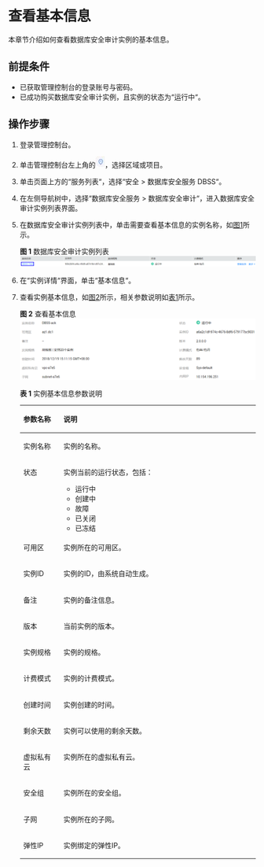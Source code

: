 # 查看基本信息<a name="ZH-CN_TOPIC_0144723372"></a>

本章节介绍如何查看数据库安全审计实例的基本信息。

## 前提条件<a name="section441811405410"></a>

-   已获取管理控制台的登录账号与密码。
-   已成功购买数据库安全审计实例，且实例的状态为“运行中“。

## 操作步骤<a name="section1487733973810"></a>

1.  登录管理控制台。
2.  单击管理控制台左上角的![](figures/项目.png)，选择区域或项目。
3.  单击页面上方的“服务列表“，选择“安全  \>  数据库安全服务 DBSS“。
4.  在左侧导航树中，选择“数据库安全服务  \>  数据库安全审计“，进入数据库安全审计实例列表界面。
5.  在数据库安全审计实例列表中，单击需要查看基本信息的实例名称，如[图1](#fig99553501795)所示。

    **图 1**  数据库安全审计实例列表<a name="fig99553501795"></a>  
    ![](figures/数据库安全审计实例列表.png "数据库安全审计实例列表")

6.  在“实例详情“界面，单击“基本信息“。
7.  查看实例基本信息，如[图2](#fig21239645110)所示，相关参数说明如[表1](#table1025994517211)所示。

    **图 2**  查看基本信息<a name="fig21239645110"></a>  
    ![](figures/查看基本信息.png "查看基本信息")

    **表 1**  实例基本信息参数说明

    <a name="table1025994517211"></a>
    <table><thead align="left"><tr id="row1626074517217"><th class="cellrowborder" valign="top" width="17%" id="mcps1.2.3.1.1"><p id="p9260045112114"><a name="p9260045112114"></a><a name="p9260045112114"></a>参数名称</p>
    </th>
    <th class="cellrowborder" valign="top" width="83%" id="mcps1.2.3.1.2"><p id="p7260194582118"><a name="p7260194582118"></a><a name="p7260194582118"></a>说明</p>
    </th>
    </tr>
    </thead>
    <tbody><tr id="row18260134511215"><td class="cellrowborder" valign="top" width="17%" headers="mcps1.2.3.1.1 "><p id="p62601045112117"><a name="p62601045112117"></a><a name="p62601045112117"></a>实例名称</p>
    </td>
    <td class="cellrowborder" valign="top" width="83%" headers="mcps1.2.3.1.2 "><p id="p13698174652218"><a name="p13698174652218"></a><a name="p13698174652218"></a>实例的名称。</p>
    </td>
    </tr>
    <tr id="row1123741010299"><td class="cellrowborder" valign="top" width="17%" headers="mcps1.2.3.1.1 "><p id="p2113191762912"><a name="p2113191762912"></a><a name="p2113191762912"></a>状态</p>
    </td>
    <td class="cellrowborder" valign="top" width="83%" headers="mcps1.2.3.1.2 "><p id="p111441710295"><a name="p111441710295"></a><a name="p111441710295"></a>实例当前的运行状态，包括：</p>
    <a name="ul41141117112913"></a><a name="ul41141117112913"></a><ul id="ul41141117112913"><li>运行中</li><li>创建中</li><li>故障</li><li>已关闭</li><li>已冻结</li></ul>
    </td>
    </tr>
    <tr id="row162931627122912"><td class="cellrowborder" valign="top" width="17%" headers="mcps1.2.3.1.1 "><p id="p429332792920"><a name="p429332792920"></a><a name="p429332792920"></a>可用区</p>
    </td>
    <td class="cellrowborder" valign="top" width="83%" headers="mcps1.2.3.1.2 "><p id="p12293102782916"><a name="p12293102782916"></a><a name="p12293102782916"></a>实例所在的可用区。</p>
    </td>
    </tr>
    <tr id="row680118365318"><td class="cellrowborder" valign="top" width="17%" headers="mcps1.2.3.1.1 "><p id="p11803123619312"><a name="p11803123619312"></a><a name="p11803123619312"></a>实例ID</p>
    </td>
    <td class="cellrowborder" valign="top" width="83%" headers="mcps1.2.3.1.2 "><p id="p158034361533"><a name="p158034361533"></a><a name="p158034361533"></a>实例的ID，由系统自动生成。</p>
    </td>
    </tr>
    <tr id="row11540958122918"><td class="cellrowborder" valign="top" width="17%" headers="mcps1.2.3.1.1 "><p id="p10540155811298"><a name="p10540155811298"></a><a name="p10540155811298"></a>备注</p>
    </td>
    <td class="cellrowborder" valign="top" width="83%" headers="mcps1.2.3.1.2 "><p id="p175408586299"><a name="p175408586299"></a><a name="p175408586299"></a>实例的备注信息。</p>
    </td>
    </tr>
    <tr id="row13225181317305"><td class="cellrowborder" valign="top" width="17%" headers="mcps1.2.3.1.1 "><p id="p172251213163018"><a name="p172251213163018"></a><a name="p172251213163018"></a>版本</p>
    </td>
    <td class="cellrowborder" valign="top" width="83%" headers="mcps1.2.3.1.2 "><p id="p132251813123012"><a name="p132251813123012"></a><a name="p132251813123012"></a>当前实例的版本。</p>
    </td>
    </tr>
    <tr id="row326014459212"><td class="cellrowborder" valign="top" width="17%" headers="mcps1.2.3.1.1 "><p id="p16763165610222"><a name="p16763165610222"></a><a name="p16763165610222"></a>实例规格</p>
    </td>
    <td class="cellrowborder" valign="top" width="83%" headers="mcps1.2.3.1.2 "><p id="p47630567221"><a name="p47630567221"></a><a name="p47630567221"></a>实例的规格。</p>
    </td>
    </tr>
    <tr id="row17586193614411"><td class="cellrowborder" valign="top" width="17%" headers="mcps1.2.3.1.1 "><p id="p1658616362046"><a name="p1658616362046"></a><a name="p1658616362046"></a>计费模式</p>
    </td>
    <td class="cellrowborder" valign="top" width="83%" headers="mcps1.2.3.1.2 "><p id="p15586173617413"><a name="p15586173617413"></a><a name="p15586173617413"></a>实例的计费模式。</p>
    </td>
    </tr>
    <tr id="row13210139183015"><td class="cellrowborder" valign="top" width="17%" headers="mcps1.2.3.1.1 "><p id="p02102397303"><a name="p02102397303"></a><a name="p02102397303"></a>创建时间</p>
    </td>
    <td class="cellrowborder" valign="top" width="83%" headers="mcps1.2.3.1.2 "><p id="p2021043910301"><a name="p2021043910301"></a><a name="p2021043910301"></a>实例创建的时间。</p>
    </td>
    </tr>
    <tr id="row1442841011318"><td class="cellrowborder" valign="top" width="17%" headers="mcps1.2.3.1.1 "><p id="p154301410133116"><a name="p154301410133116"></a><a name="p154301410133116"></a>剩余天数</p>
    </td>
    <td class="cellrowborder" valign="top" width="83%" headers="mcps1.2.3.1.2 "><p id="p54301410203110"><a name="p54301410203110"></a><a name="p54301410203110"></a>实例可以使用的剩余天数。</p>
    </td>
    </tr>
    <tr id="row124521853143114"><td class="cellrowborder" valign="top" width="17%" headers="mcps1.2.3.1.1 "><p id="p18452653113119"><a name="p18452653113119"></a><a name="p18452653113119"></a>虚拟私有云</p>
    </td>
    <td class="cellrowborder" valign="top" width="83%" headers="mcps1.2.3.1.2 "><p id="p54521653103112"><a name="p54521653103112"></a><a name="p54521653103112"></a>实例所在的虚拟私有云。</p>
    </td>
    </tr>
    <tr id="row1012620108323"><td class="cellrowborder" valign="top" width="17%" headers="mcps1.2.3.1.1 "><p id="p9127410183220"><a name="p9127410183220"></a><a name="p9127410183220"></a>安全组</p>
    </td>
    <td class="cellrowborder" valign="top" width="83%" headers="mcps1.2.3.1.2 "><p id="p1012712103320"><a name="p1012712103320"></a><a name="p1012712103320"></a>实例所在的安全组。</p>
    </td>
    </tr>
    <tr id="row37791289329"><td class="cellrowborder" valign="top" width="17%" headers="mcps1.2.3.1.1 "><p id="p1877962818329"><a name="p1877962818329"></a><a name="p1877962818329"></a>子网</p>
    </td>
    <td class="cellrowborder" valign="top" width="83%" headers="mcps1.2.3.1.2 "><p id="p1177952873217"><a name="p1177952873217"></a><a name="p1177952873217"></a>实例所在的子网。</p>
    </td>
    </tr>
    <tr id="row1950213133219"><td class="cellrowborder" valign="top" width="17%" headers="mcps1.2.3.1.1 "><p id="p55024319328"><a name="p55024319328"></a><a name="p55024319328"></a>弹性IP</p>
    </td>
    <td class="cellrowborder" valign="top" width="83%" headers="mcps1.2.3.1.2 "><p id="p1502831123217"><a name="p1502831123217"></a><a name="p1502831123217"></a>实例绑定的弹性IP。</p>
    </td>
    </tr>
    </tbody>
    </table>


